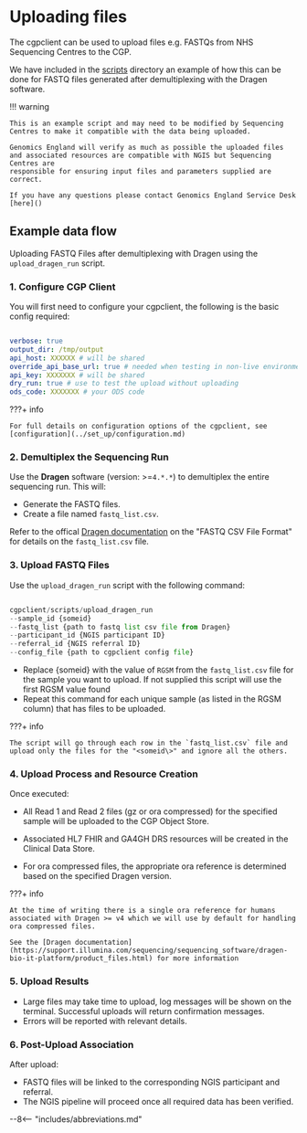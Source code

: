 # Uploading files

The cgpclient can be used to upload files e.g. FASTQs from NHS Sequencing Centres to the CGP.

We have included in the [scripts](https://github.com/NHS-NGS/cgpclient/tree/main/cgpclient/scripts) directory an example of how this can be done for FASTQ files generated after 
demultiplexing with the Dragen software.

!!! warning

    This is an example script and may need to be modified by Sequencing Centres to make it compatible with the data being uploaded.

    Genomics England will verify as much as possible the uploaded files and associated resources are compatible with NGIS but Sequencing Centres are 
    responsible for ensuring input files and parameters supplied are correct.

    If you have any questions please contact Genomics England Service Desk [here]()

## Example data flow

Uploading FASTQ Files after demultiplexing with Dragen using the `upload_dragen_run` script.

### 1. Configure CGP Client 

You will first need to configure your cgpclient, the following is the basic config required:
 
``` yaml

verbose: true
output_dir: /tmp/output
api_host: XXXXXX # will be shared
override_api_base_url: true # needed when testing in non-live environments
api_key: XXXXXXX # will be shared
dry_run: true # use to test the upload without uploading
ods_code: XXXXXXX # your ODS code

```


???+ info

    For full details on configuration options of the cgpclient, see [configuration](../set_up/configuration.md)

### 2. Demultiplex the Sequencing Run

Use the **Dragen** software (version: >=`4.*.*`) to demultiplex the entire sequencing run. This will:

- Generate the FASTQ files.
- Create a file named `fastq_list.csv`.

Refer to the offical [Dragen documentation](https://support-docs.illumina.com/SW/DRAGEN_v39/Content/SW/DRAGEN/Inputfiles_fDG.htm) on the "FASTQ CSV File Format" for 
details on the `fastq_list.csv` file.

### 3. Upload FASTQ Files

Use the `upload_dragen_run` script with the following command:

``` python

cgpclient/scripts/upload_dragen_run
--sample_id {someid} 
--fastq_list {path to fastq list csv file from Dragen} 
--participant_id {NGIS participant ID} 
--referral_id {NGIS referral ID} 
--config_file {path to cgpclient config file}
```


- Replace {someid} with the value of `RGSM` from the `fastq_list.csv` file for the sample you want to upload. If not supplied this script will use the first RGSM value found
- Repeat this command for each unique sample (as listed in the RGSM column) that has files to be uploaded.

???+ info

    The script will go through each row in the `fastq_list.csv` file and upload only the files for the "<someid\>" and ignore all the others.

    
### 4. Upload Process and Resource Creation

Once executed:

- All Read 1 and Read 2 files (gz or ora compressed) for the specified sample will be uploaded to the CGP Object Store.

- Associated HL7 FHIR and GA4GH DRS resources will be created in the Clinical Data Store.

- For ora compressed files, the appropriate ora reference is determined based on the specified Dragen version.

???+ info

    At the time of writing there is a single ora reference for humans associated with Dragen >= v4 which we will use by default for handling
    ora compressed files.

    See the [Dragen documentation](https://support.illumina.com/sequencing/sequencing_software/dragen-bio-it-platform/product_files.html) for more information 

### 5. Upload Results

- Large files may take time to upload, log messages will be shown on the terminal. Successful uploads will return confirmation messages.
- Errors will be reported with relevant details.

### 6. Post-Upload Association

After upload:

- FASTQ files will be linked to the corresponding NGIS participant and referral.
- The NGIS pipeline will proceed once all required data has been verified.

--8<-- "includes/abbreviations.md"
